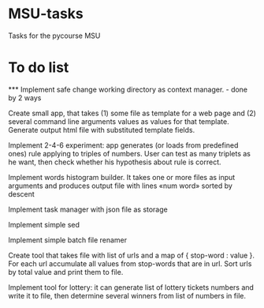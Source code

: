 # MSU-tasks
Tasks for the pycourse MSU
# To do list

*** Implement safe change working directory as context manager. - done by 2 ways

Create small app, that takes (1) some file as template for a web page and (2) several command line arguments values as values for that template. Generate output html file with substituted template fields.

Implement 2-4-6 experiment: app generates (or loads from predefined ones) rule applying to triples of numbers. User can test as many triplets as he want, then check whether his hypothesis about rule is correct.


Implement words histogram builder. It takes one or more files as input arguments and produces output file with lines «num word» sorted by descent

Implement task manager with json file as storage

Implement simple sed

Implement simple batch file renamer

Create tool that takes file with list of urls and a map of { stop-word : value }. For each url accumulate all values from stop-words that are in url. Sort urls by total value and print them to file.

Implement tool for lottery: it can generate list of lottery tickets numbers and write it to file, then determine several winners from list of numbers in file.
